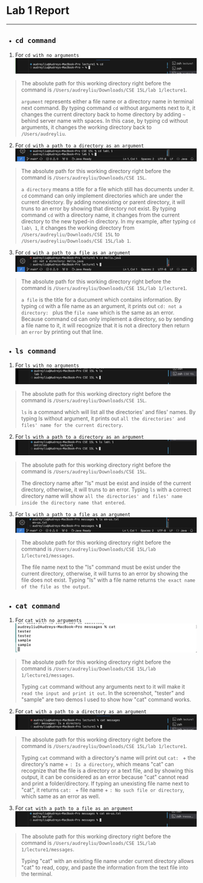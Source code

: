 # Lab 1 Report
***
* ## `cd command`

1. For `cd with no arguments`
![Image](cd.png)
> The absolute path for this working directory right before the command is `/Users/audreyliu/Downloads/CSE 15L/lab 1/lecture1`.
> 
> `argument` represents either a file name or a directory name in terminal next command. By typing command `cd` without arguments next to it, it changes the current directory back to home directory by adding `~` behind server name with spaces. In this case, by typing cd without arguments, it changes the working directory back to `/Users/audreyliu`.

2. For `cd with a path to a directory as an argument`
![Image](<cd directory.png>)
> The absolute path for this working directory right before the command is `/Users/audreyliu/Downloads/CSE 15L`.
>
> `a directory` means a title for a file which still has documents under it. `cd` command can only implement directories which are under the current directory. By adding nonexisting or parent directory, it will truns to an error by showing that directory not exist. By typing command `cd` with a directory name, it changes from the current directory to the new typed-in directory. In my example, after typing `cd lab\ 1`, it changes the working directory from `/Users/audreyliu/Downloads/CSE 15L` to `/Users/audreyliu/Downloads/CSE 15L/lab 1`.

3. For `cd with a path to a file as an argument`
![Image](<cd file.png>)
> The absolute path for this working directory right before the command is `/Users/audreyliu/Downloads/CSE 15L/lab 1/lecture1`.
> 
>  `a file` is the title for a ducument which contains information. By typing `cd` with a file name as an argument, it prints out `cd: not a directory: ` plus the `file name` which is the same as an error. Because command cd can only implement a directory, so by sending a file name to it, it will recognize that it is not a directory then return an `error` by printing out that line.

* ## `ls command`
1. For `ls with no arguments`
![Image](ls.png)
> The absolute path for this working directory right before the command is `/Users/audreyliu/Downloads/CSE 15L`.
> 
> `ls` is a command which will list all the directories' and files' names. By typing ls without argument, it prints out `all the directories' and files' name for the current directory`. 

2. For `ls with a path to a directory as an argument`
![Image](<ls directory.png>)
>The absolute path for this working directory right before the command is `/Users/audreyliu/Downloads/CSE 15L`.
>
>The directory name after "ls" must be exist and inside of the current directory, otherwise, it will truns to an error. Typing `ls` with a correct directory name will show `all the directories' and files' name inside the directory name that entered`.

3. For `ls with a path to a file as an argument`
![Image](<ls file.png>)
> The absolute path for this working directory right before the command is `/Users/audreyliu/Downloads/CSE 15L/lab 1/lecture1/messages`.
>
> The file name next to the "ls" command must be exist under the current directory, otherwise, it will turns to an error by showing the file does not exist. Typing "ls" with a file name returns `the exact name of the file as the output`. 

* ## `cat command`
1. For `cat with no arguments`
![Image](cat.png)
> The absolute path for this working directory right before the command is `/Users/audreyliu/Downloads/CSE 15L/lab 1/lecture1/messages`.
>
> Typing `cat` command without any arguments next to it will make it `read the input and print it out`. In the screenshot, "tester" and "sample" are two demos I used to show how "cat" command works. 

2. For `cat with a path to a directory as an argument`
![Image](<cat directory.png>)
> The absolute path for this working directory right before the command is `/Users/audreyliu/Downloads/CSE 15L/lab 1/lecture1`.
>
> Typing `cat` command with a directory's name will print out `cat: ` + the directory's name + `: Is a directory`, which means "cat" can recognize that the file is a directory or a text file, and by showing this output, it can be considered as an error because "cat" cannot read and print a folder/directory. If typing an unexisting file name next to "cat", it returns `cat: ` + file name + `: No such file or directory`, which same as an error as well.

3. For `cat with a path to a file as an argument`
![Image](<cat file.png>)
> The absolute path for this working directory right before the command is `/Users/audreyliu/Downloads/CSE 15L/lab 1/lecture1/messages`.
>
> Typing "cat" with an existing file name under current directory allows "cat" to read, copy, and paste the information from the text file into the terminal. 

